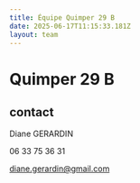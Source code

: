 ```yaml
---
title: Équipe Quimper 29 B
date: 2025-06-17T11:15:33.181Z
layout: team
---
```


# Quimper 29 B



## contact 

Diane GERARDIN

06 33 75 36 31

diane.gerardin@gmail.com

